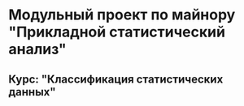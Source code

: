 <h1>Модульный проект по майнору "Прикладной статистический анализ"</h1>
<h2>Курс: "Классификация статистических данных"</h2>

